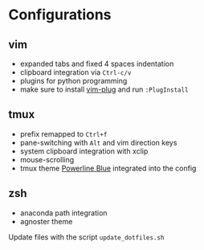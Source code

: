 # Configurations

## vim
- expanded tabs and fixed 4 spaces indentation
- clipboard integration via `Ctrl-c/v`
- plugins for python programming
- make sure to install [vim-plug](https://github.com/junegunn/vim-plug) and run `:PlugInstall`

## tmux
- prefix remapped to `Ctrl+f`
- pane-switching with `Alt` and vim direction keys
- system clipboard integration with xclip
- mouse-scrolling
- tmux theme [Powerline Blue](https://github.com/jimeh/tmux-themepack/blob/master/powerline/block/blue.tmuxtheme) integrated into the config

## zsh
- anaconda path integration
- agnoster theme

Update files with the script `update_dotfiles.sh`
